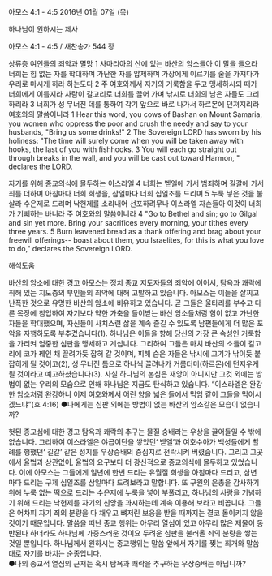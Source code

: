 아모스 4:1 - 4:5 
2016년 01월 07일 (목)

하나님이 원하시는 제사



아모스 4:1 - 4:5 / 새찬송가 544 장


상류층 여인들의 죄악과 멸망
1 사마리아의 산에 있는 바산의 암소들아 이 말을 들으라 너희는 힘 없는 자를 학대하며 가난한 자를 압제하며 가장에게 이르기를 술을 가져다가 우리로 마시게 하라 하는도다 2 주 여호와께서 자기의 거룩함을 두고 맹세하시되 때가 너희에게 이를지라 사람이 갈고리로 너희를 끌어 가며 낚시로 너희의 남은 자들도 그리하리라 3 너희가 성 무너진 데를 통하여 각기 앞으로 바로 나가서 하르몬에 던져지리라 여호와의 말씀이니라
1 Hear this word, you cows of Bashan on Mount Samaria, you women who oppress the poor and crush the needy and say to your husbands, "Bring us some drinks!" 2 The Sovereign LORD has sworn by his holiness: "The time will surely come when you will be taken away with hooks, the last of you with fishhooks. 3 You will each go straight out through breaks in the wall, and you will be cast out toward Harmon, " declares the LORD. 

자기를 위해 종교의식에 몰두하는 이스라엘
4 너희는 벧엘에 가서 범죄하며 길갈에 가서 죄를 더하며 아침마다 너희 희생을, 삼일마다 너희 십일조를 드리며 5 누룩 넣은 것을 불살라 수은제로 드리며 낙헌제를 소리내어 선포하려무나 이스라엘 자손들아 이것이 너희가 기뻐하는 바니라 주 여호와의 말씀이니라
4 "Go to Bethel and sin; go to Gilgal and sin yet more. Bring your sacrifices every morning, your tithes every three years. 5 Burn leavened bread as a thank offering and brag about your freewill offerings-- boast about them, you Israelites, for this is what you love to do," declares the Sovereign LORD.

해석도움





바산의 암소에 대한 경고 
아모스는 정치 종교 지도자들의 죄악에 이어서, 탐욕과 쾌락에 취해 있는 지도층의 부인들의 죄악에 대해 고발하고 있습니다. 아모스는 이들을 살찌고 난폭한 것으로 유명한 바산의 암소에 비유하고 있습니다. 곧 그들은 울타리를 부수고 다른 목장에 침입하여 자기보다 약한 가축을 들이받는 바산 암소들처럼 힘이 없고 가난한 자들을 학대했으며, 자신들이 사치스런 삶을 계속 즐길 수 있도록 남편들에게 더 많은 포악을 자행하도록 부추겼습니다(1). 하나님은 이들을 향해 당신의 가장 큰 속성인 거룩함을 가리켜 엄중한 심판을 맹세하고 계십니다. 그리하여 그들은 마치 바산의 소들이 갈고리에 코가 꿰인 채 끌려가듯 잡혀 갈 것이며, 피해 숨은 자들은 낚시에 고기가 낚이듯 붙잡히게 될 것이고(2), 성 무너진 틈으로 하나씩 끌려나가 거름더미(하르몬)에 던지우게 될 것이라고 예고하셨습니다(3). 사실 하나님의 본심은 재앙이 아니지만 그것 외에는 방법이 없는 우리의 모습으로 인해 하나님은 지금도 탄식하고 있습니다. 
“이스라엘은 완강한 암소처럼 완강하니 이제 여호와께서 어린 양을 넓은 들에서 먹임 같이 그들을 먹이시겠느냐”(호 4:16)
●나에게는 심판 외에는 방법이 없는 바산의 암소같은 모습이 없습니까?

헛된 종교심에 대한 경고 
탐욕과 쾌락의 추구는 물질 숭배라는 우상을 끌어들일 수 밖에 없습니다. 그리하여 이스라엘은 야곱이단을 쌓았던‘ 벧엘’과 여호수아가 백성들에게 할례를 행했던‘ 길갈’ 같은 성지를 우상숭배의 중심지로 전락시켜 버렸습니다. 그리고 그곳에서 율법과 상관없이, 율법의  요구보다 더 광신적으로 종교의식에 몰두하고 있었습니다. 이에 아모스는 그들에게 일년에 한번 드리는 유월절 희생을 아침마다 드리고,  삼년 마다 드리는 구제 십일조를 삼일마다 드려보라고 말합니다. 또 구원의 은총을 감사하기 위해 누룩 없는 떡으로 드리는 수은제에 누룩을 넣어 부풀리고, 하나님의 사랑을 기념하기 위해 드리는 낙헌제를 자기의 신앙을 과시하는데 계속 이용해 보라고 비꼽니다. 그들은 어차피 자기 죄의 분량을 다 채우고 뼈저린 보응을 받을 때까지는 결코 돌이키지 않을 것이기 때문입니다. 말씀을 떠난 종교 행위는 아무리 열심이 있고 아무리 많은 제물이 동반된다 하더라도 하나님께 가증스러운 것이요 두려운 심판을 불러올 죄의 분량을 쌓는 것일 뿐입니다. 하나님께서 원하시는 종교행위는 말씀 앞에서 자기를 찢는 회개와 말씀대로 자기를 바치는 순종입니다.  
●나의 종교적 열심의 근저는 혹시 탐욕과 쾌락을 추구하는 우상숭배는 아닙니까?